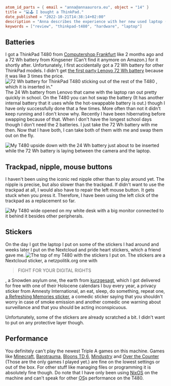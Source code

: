 ```toml
atom_id_parts = { email = "anna@annaaurora.eu", object = "14" }
title = "💻️🕹️ I bought a ThinkPad."
date_published = "2022-10-21T14:38:14+02:00"
description = "Anna describes the experience with her new used laptop (ThinkPad T480 ) and all the great stickers she put on it."
keywords = ["review", "thinkpad-t480", "hardware", "laptop"]
```
## Batteries

I got a ThinkPad T480 from [Computershop Frankfurt](https://computershopfrankfurt.de/) like 2 months ago and a 72 Wh battery from Kingsener (Can't find it anymore on Amazon.) for it shortly after. Unfortunately, I first accidentally got a 72 Wh battery for other ThinkPad models. I didn't get [the first party Lenovo 72 Wh battery](https://www.amazon.de/Lenovo-4X50M08812-LENOVO-ThinkPad-Battery/dp/B06WGMPFCD) because it was like 3 times the price. ![72 Wh battery for ThinkPad T480 sticking out of the rest of the T480 , which it is inserted in."](battery-sticking-out.jpg) The 24 Wh battery from Lenovo that came with the laptop ran out pretty quickly in school. On the T480 you can hot swap the battery (It has another internal battery that it uses while the hot-swappable battery is out.) though I have only successfully done that a few times. More often than not it didn't keep running and I don't know why. Recently I have been hibernating before swapping because of that. When I don't have the longest school days though I don't need the 2 batteries. I just take the 72 Wh battery with me then. Now that I have both, I can take both of them with me and swap them out on the fly.

![My T480 upside down with the 24 Wh battery just about to be inserted while the 72 Wh battery is laying between the camera and the laptop.](inserting-little-battery.jpg)

## Trackpad, nipple, mouse buttons

 I haven't been using the iconic red nipple other than to play around yet. The nipple is precise, but also slower than the trackpad. If didn't want to use the trackpad at all, I would also have to repair the left mouse button. It gets stuck when you press it. Therefore, I have been using the left click of the trackpad as a replacement so far.

![My T480 wide opened on my white desk with a big monitor connected to it behind it besides other peripherals.](open-connected-to-monitor.jpg)

## Stickers

On the day I got the laptop I put on some of the stickers I had around and weeks later I put on the Nextcloud and pride heart stickers, which a friend gave me. ![The top of my T480 with the stickers I put on.](top-with-stickers.jpg)
 The stickers  are a Nextcloud sticker, a netzpolitik.org one with

> FIGHT FOR YOUR DIGITAL RIGHTS

, a Snowden asylum one, the earth from [kurzgesagt](https://kurzgesagt.org/), which I got delivered for free with one of their Holocene calendars I buy every year, a privacy sticker from Amnesty International, an eat, sleep, do something, repeat one, [a Refreshing Memories sticker](https://media.ccc.de/c/35c3), a comedic sticker saying that you shouldn't worry in case of smoke emission and another comedic one warning about surveillance and that you should be acting inconspicuous.

Unfortunately, some of the stickers are already scratched a bit. I didn't want to put on any protective layer though.

## Performance

You definitely can't play the newest Triple A games on this machine. Games like [Minecraft](https://minecraft.net), [Barotrauma](https://barotraumagame.com), [Bloons TD 6](https://btd6.com), [Mindustry](https://mindustrygame.github.io) and [Over the Counter](https://brampono.itch.io/over-the-counter) (Those are the only games I played yet.) are fine on the lowest settings or out of the box. For other stuff like managing files or programming it is absolutely fine though. Do note that I have only been using [NixOS](https://nixos.org) on the machine and can't speak for other <abbr title="operating system">OS</abbr>s performance on the T480.
